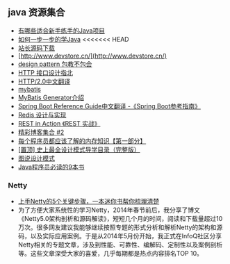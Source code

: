## java 资源集合 
* [有哪些适合新手练手的Java项目](https://zhuanlan.zhihu.com/p/22062736)
* [如何一步一步的学Java](https://zhuanlan.zhihu.com/p/21454718)
<<<<<<< HEAD
* [站长源码下载](http://down.chinaz.com/soft/38034.htm#down)
* [http://www.devstore.cn/](http://www.devstore.cn/)
* [design pattern 包教不包会](https://github.com/AlfredTheBest/Design-Pattern)
* [HTTP 接口设计指北](https://github.com/bolasblack/http-api-guide)
* [HTTP/2.0中文翻译](http://yuedu.baidu.com/ebook/478d1a62376baf1ffc4fad99?pn=1)
* [mybatis](http://www.mybatis.org/mybatis-3/zh/index.html)
* [MyBatis Generator介绍](http://mbg.cndocs.tk/)
* [Spring Boot Reference Guide中文翻译 -《Spring Boot参考指南》](https://github.com/qibaoguang/Spring-Boot-Reference-Guide)
* [Redis 设计与实现](http://redisbook.com/)
* [REST in Action 《REST 实战》](https://github.com/waylau/rest-in-action)
* [精彩博客集合 #2](https://github.com/hacke2/hacke2.github.io/issues/2)
* [每个程序员都应该了解的内存知识【第一部分】](http://www.oschina.net/translate/what-every-programmer-should-know-about-memory-part1?print)
* [ [置顶] 史上最全设计模式导学目录（完整版）](http://blog.csdn.net/lovelion/article/details/17517213)
* [图说设计模式](http://design-patterns.readthedocs.io/zh_CN/latest/index.html)
* [Java程序员必读的9本书](http://droidyue.com/blog/2014/11/30/java-programmer-must-read-these-9-books/)
### Netty
* [上手Netty的5个关键步骤，一本迷你书帮你梳理清楚](http://mp.weixin.qq.com/s?__biz=MzA5Nzc4OTA1Mw==&mid=2659598338&idx=1&sn=d770431607456d07fbbd8de402dea177&chksm=8be99510bc9e1c063c0fbb0eac5f3c24b3883b76d8d51a6fc0a3e7a4ba5839dc6b5ce45fdc72#rd)
* 为了方便大家系统性的学习Netty，2014年春节前后，我分享了博文《Netty5.0架构剖析和源码解读》，短短几个月的时间，阅读和下载量超过10万次。很多网友建议我能够继续按照专题的形式分析和解析Netty的架构和源码，以及实际应用案例。于是从2014年5月份开始，我正式在InfoQ社区分享Netty相关的专题文章，涉及到性能、可靠性、编解码、定制性以及案例剖析等。这些文章深受大家的喜爱，几乎每期都是热点内容排名TOP 10。
